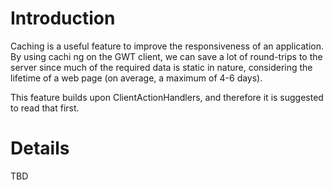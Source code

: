 # Introduction #

Caching is a useful feature to improve the responsiveness of an application. By using cachi ng on the GWT client, we can save a lot of round-trips to the server since much of the required data is static in nature, considering the lifetime of a web page (on average, a maximum of 4-6 days).

This feature builds upon ClientActionHandlers, and therefore it is suggested to read that first.


# Details #

TBD